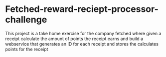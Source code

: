 # Fetched-reward-reciept-processor-challenge
This project is a take home exercise for the company fetched where given a receipt calculate the amount of points the receipt earns and build a webservice that generates an ID for each receipt and stores the calculates points for the receipt
